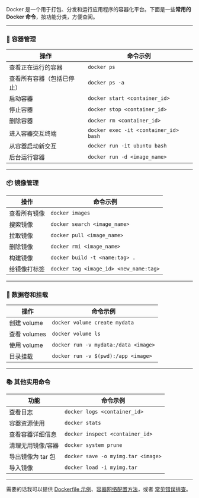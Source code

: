 Docker 是一个用于打包、分发和运行应用程序的容器化平台。下面是一些**常用的 Docker 命令**，按功能分类，方便查阅。

---

### 🔧 容器管理

| 操作            | 命令示例                                  |
| ------------- | ------------------------------------- |
| 查看正在运行的容器     | `docker ps`                           |
| 查看所有容器（包括已停止） | `docker ps -a`                        |
| 启动容器          | `docker start <container_id>`         |
| 停止容器          | `docker stop <container_id>`          |
| 删除容器          | `docker rm <container_id>`            |
| 进入容器交互终端      | `docker exec -it <container_id> bash` |
| 从容器启动新交互      | `docker run -it ubuntu bash`          |
| 后台运行容器        | `docker run -d <image_name>`          |

---

### 📦 镜像管理

| 操作     | 命令示例                                   |
| ------ | -------------------------------------- |
| 查看所有镜像 | `docker images`                        |
| 搜索镜像   | `docker search <image_name>`           |
| 拉取镜像   | `docker pull <image_name>`             |
| 删除镜像   | `docker rmi <image_name>`              |
| 构建镜像   | `docker build -t <name:tag> .`         |
| 给镜像打标签 | `docker tag <image_id> <new_name:tag>` |

---

### 📁 数据卷和挂载

| 操作         | 命令示例                                 |
| ---------- | ------------------------------------ |
| 创建 volume  | `docker volume create mydata`        |
| 查看 volumes | `docker volume ls`                   |
| 使用 volume  | `docker run -v mydata:/data <image>` |
| 目录挂载       | `docker run -v $(pwd):/app <image>`  |

---

### 📚 其他实用命令

| 功能          | 命令示例                               |
| ----------- | ---------------------------------- |
| 查看日志        | `docker logs <container_id>`       |
| 容器资源使用      | `docker stats`                     |
| 查看容器详细信息    | `docker inspect <container_id>`    |
| 清理无用镜像/容器   | `docker system prune`              |
| 导出镜像为 tar 包 | `docker save -o myimg.tar <image>` |
| 导入镜像        | `docker load -i myimg.tar`         |

---

需要的话我可以提供 [Dockerfile 示例](f)、[容器网络配置方法](f)，或者 [常见错误排查](f)。
